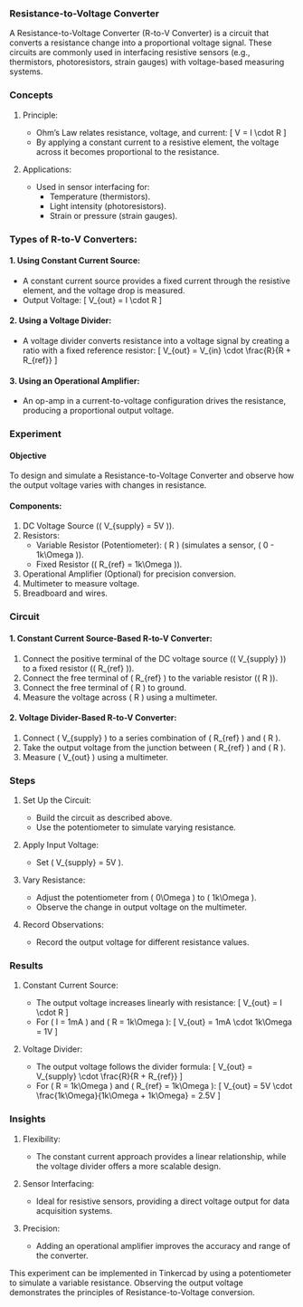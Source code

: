 ### Resistance-to-Voltage Converter

A Resistance-to-Voltage Converter (R-to-V Converter) is a circuit that converts a resistance change into a proportional voltage signal. These circuits are commonly used in interfacing resistive sensors (e.g., thermistors, photoresistors, strain gauges) with voltage-based measuring systems.

### Concepts

1. Principle:
   - Ohm’s Law relates resistance, voltage, and current:
     \[
     V = I \cdot R
     \]
   - By applying a constant current to a resistive element, the voltage across it becomes proportional to the resistance.

2. Applications:
   - Used in sensor interfacing for:
     - Temperature (thermistors).
     - Light intensity (photoresistors).
     - Strain or pressure (strain gauges).

### Types of R-to-V Converters:

#### 1. Using Constant Current Source:

   - A constant current source provides a fixed current through the resistive element, and the voltage drop is measured.
   - Output Voltage:
     \[
     V_{out} = I \cdot R
     \]

#### 2. Using a Voltage Divider:

   - A voltage divider converts resistance into a voltage signal by creating a ratio with a fixed reference resistor:
     \[
     V_{out} = V_{in} \cdot \frac{R}{R + R_{ref}}
     \]

#### 3. Using an Operational Amplifier:

   - An op-amp in a current-to-voltage configuration drives the resistance, producing a proportional output voltage.

### Experiment

#### Objective

To design and simulate a Resistance-to-Voltage Converter and observe how the output voltage varies with changes in resistance.

#### Components:

1. DC Voltage Source (\( V_{supply} = 5V \)).
2. Resistors:
   - Variable Resistor (Potentiometer): \( R \) (simulates a sensor, \( 0 - 1k\Omega \)).
   - Fixed Resistor (\( R_{ref} = 1k\Omega \)).
3. Operational Amplifier (Optional) for precision conversion.
4. Multimeter to measure voltage.
5. Breadboard and wires.

### Circuit

#### 1. Constant Current Source-Based R-to-V Converter:

1. Connect the positive terminal of the DC voltage source (\( V_{supply} \)) to a fixed resistor (\( R_{ref} \)).
2. Connect the free terminal of \( R_{ref} \) to the variable resistor (\( R \)).
3. Connect the free terminal of \( R \) to ground.
4. Measure the voltage across \( R \) using a multimeter.

#### 2. Voltage Divider-Based R-to-V Converter:

1. Connect \( V_{supply} \) to a series combination of \( R_{ref} \) and \( R \).
2. Take the output voltage from the junction between \( R_{ref} \) and \( R \).
3. Measure \( V_{out} \) using a multimeter.

### Steps

1. Set Up the Circuit:
   - Build the circuit as described above.
   - Use the potentiometer to simulate varying resistance.

2. Apply Input Voltage:
   - Set \( V_{supply} = 5V \).

3. Vary Resistance:
   - Adjust the potentiometer from \( 0\Omega \) to \( 1k\Omega \).
   - Observe the change in output voltage on the multimeter.

4. Record Observations:
   - Record the output voltage for different resistance values.

### Results

1. Constant Current Source:
   - The output voltage increases linearly with resistance:
     \[
     V_{out} = I \cdot R
     \]
   - For \( I = 1mA \) and \( R = 1k\Omega \):
     \[
     V_{out} = 1mA \cdot 1k\Omega = 1V
     \]

2. Voltage Divider:
   - The output voltage follows the divider formula:
     \[
     V_{out} = V_{supply} \cdot \frac{R}{R + R_{ref}}
     \]
   - For \( R = 1k\Omega \) and \( R_{ref} = 1k\Omega \):
     \[
     V_{out} = 5V \cdot \frac{1k\Omega}{1k\Omega + 1k\Omega} = 2.5V
     \]

### Insights

1. Flexibility:
   - The constant current approach provides a linear relationship, while the voltage divider offers a more scalable design.

2. Sensor Interfacing:
   - Ideal for resistive sensors, providing a direct voltage output for data acquisition systems.

3. Precision:
   - Adding an operational amplifier improves the accuracy and range of the converter.

This experiment can be implemented in Tinkercad by using a potentiometer to simulate a variable resistance. Observing the output voltage demonstrates the principles of Resistance-to-Voltage conversion.
